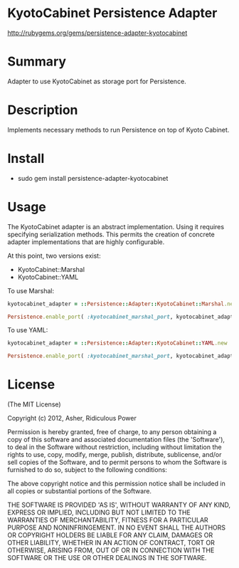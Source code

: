 # KyotoCabinet Persistence Adapter #

http://rubygems.org/gems/persistence-adapter-kyotocabinet

# Summary #

Adapter to use KyotoCabinet as storage port for Persistence.

# Description #

Implements necessary methods to run Persistence on top of Kyoto Cabinet.

# Install #

* sudo gem install persistence-adapter-kyotocabinet

# Usage #

The KyotoCabinet adapter is an abstract implementation. Using it requires specifying serialization methods. This permits the creation of concrete adapter implementations that are highly configurable.

At this point, two versions exist:

* KyotoCabinet::Marshal
* KyotoCabinet::YAML

To use Marshal:

```ruby
kyotocabinet_adapter = ::Persistence::Adapter::KyotoCabinet::Marshal.new

Persistence.enable_port( :kyotocabinet_marshal_port, kyotocabinet_adapter )
```

To use YAML:

```ruby
kyotocabinet_adapter = ::Persistence::Adapter::KyotoCabinet::YAML.new

Persistence.enable_port( :kyotocabinet_marshal_port, kyotocabinet_adapter )
```

# License #

  (The MIT License)

  Copyright (c) 2012, Asher, Ridiculous Power

  Permission is hereby granted, free of charge, to any person obtaining
  a copy of this software and associated documentation files (the
  'Software'), to deal in the Software without restriction, including
  without limitation the rights to use, copy, modify, merge, publish,
  distribute, sublicense, and/or sell copies of the Software, and to
  permit persons to whom the Software is furnished to do so, subject to
  the following conditions:

  The above copyright notice and this permission notice shall be
  included in all copies or substantial portions of the Software.

  THE SOFTWARE IS PROVIDED 'AS IS', WITHOUT WARRANTY OF ANY KIND,
  EXPRESS OR IMPLIED, INCLUDING BUT NOT LIMITED TO THE WARRANTIES OF
  MERCHANTABILITY, FITNESS FOR A PARTICULAR PURPOSE AND NONINFRINGEMENT.
  IN NO EVENT SHALL THE AUTHORS OR COPYRIGHT HOLDERS BE LIABLE FOR ANY
  CLAIM, DAMAGES OR OTHER LIABILITY, WHETHER IN AN ACTION OF CONTRACT,
  TORT OR OTHERWISE, ARISING FROM, OUT OF OR IN CONNECTION WITH THE
  SOFTWARE OR THE USE OR OTHER DEALINGS IN THE SOFTWARE.
